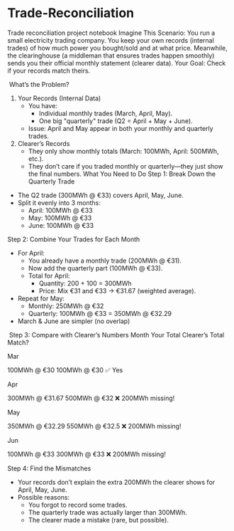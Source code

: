 # Trade-Reconciliation
Trade reconciliation project notebook
Imagine This Scenario:
You run a small electricity trading company. You keep your own records (internal trades) of how much power you bought/sold and at what price. Meanwhile, the clearinghouse (a middleman that ensures trades happen smoothly) sends you their official monthly statement (clearer data).
Your Goal: Check if your records match theirs.

 What’s the Problem?
1. Your Records (Internal Data)
    * You have:
        * Individual monthly trades (March, April, May).
        * One big "quarterly" trade (Q2 = April + May + June).
    * Issue: April and May appear in both your monthly and quarterly trades.
2. Clearer’s Records
    * They only show monthly totals (March: 100MWh, April: 500MWh, etc.).
    * They don’t care if you traded monthly or quarterly—they just show the final numbers.
What You Need to Do
Step 1: Break Down the Quarterly Trade
* The Q2 trade (300MWh @ €33) covers April, May, June.
* Split it evenly into 3 months:
    * April: 100MWh @ €33
    * May: 100MWh @ €33
    * June: 100MWh @ €33
      
Step 2: Combine Your Trades for Each Month
* For April:
    * You already have a monthly trade (200MWh @ €31).
    * Now add the quarterly part (100MWh @ €33).
    * Total for April:
        * Quantity: 200 + 100 = 300MWh
        * Price: Mix €31 and €33 → €31.67 (weighted average).
* Repeat for May:
    * Monthly: 250MWh @ €32
    * Quarterly: 100MWh @ €33 = 350MWh @ €32.29
* March & June are simpler (no overlap)
  
 Step 3: Compare with Clearer’s Numbers
Month	Your Total	Clearer’s Total	Match?

Mar	

100MWh @ €30	100MWh @ €30     	✅ Yes

Apr

300MWh @ €31.67	500MWh @ €32       	❌ 200MWh missing!

May	

350MWh @ €32.29	550MWh @ €32.5     	❌ 200MWh missing!

Jun	

100MWh @ €33	300MWh @ €33	     ❌ 200MWh missing!

Step 4: Find the Mismatches
* Your records don’t explain the extra 200MWh the clearer shows for April, May, June.
* Possible reasons:
    * You forgot to record some trades.
    * The quarterly trade was actually larger than 300MWh.
    * The clearer made a mistake (rare, but possible).
